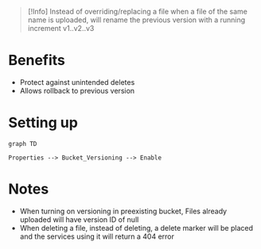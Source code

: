
> [!Info] 
> Instead of overriding/replacing a file when a file of the same name is uploaded, will rename the previous version with a running increment v1..v2..v3

# Benefits
- Protect against unintended deletes
- Allows rollback to previous version

# Setting up
```mermaid
graph TD

Properties --> Bucket_Versioning --> Enable
```
# Notes
- When turning on versioning in preexisting bucket, Files already uploaded will have version ID of null
- When deleting a file, instead of deleting, a delete marker will be placed and the services using it will return a 404 error
